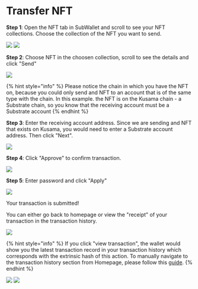 # Transfer NFT

**Step 1**: Open the NFT tab in SubWallet and scroll to see your NFT collections. Choose the collection of the NFT you want to send.&#x20;

![](<../../.gitbook/assets/image (4).png>) ![](<../../.gitbook/assets/image (9).png>)

**Step 2**: Choose NFT in the choosen collection, scroll to see the details and click "Send"

![](<../../.gitbook/assets/image (13).png>)

{% hint style="info" %}
Please notice the chain in which you have the NFT on, because you could only send and NFT to an account that is of the same type with the chain. In this example. the NFT is on the Kusama chain - a Substrate chain, so you know that the receiving account must be a Substrate account
{% endhint %}

**Step 3**: Enter the receiving account address. Since we are sending and NFT that exists on Kusama, you would need to enter a Substrate account address. Then click "Next".

![](<../../.gitbook/assets/image (2).png>)

**Step 4**: Click "Approve" to confirm transaction.&#x20;

![](<../../.gitbook/assets/image (7).png>)

**Step 5**: Enter password and click "Apply"

![](<../../.gitbook/assets/image (10).png>)

Your transaction is submitted!

You can either go back to homepage or view the "receipt" of your transaction in the transaction history.

![](<../../.gitbook/assets/image (1).png>)

{% hint style="info" %}
If you click "view transaction", the wallet would show you the latest transaction record in your transaction history which corresponds with the extrinsic hash of this action. To manually navigate to the transaction history section from Homepage, please follow this [guide](broken-reference).
{% endhint %}

![](<../../.gitbook/assets/image (12).png>) ![](<../../.gitbook/assets/image (17).png>)
